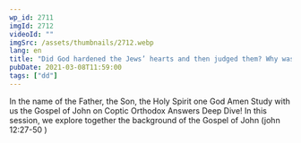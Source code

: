 ```yaml
---
wp_id: 2711
imgId: 2712
videoId: ""
imgSrc: /assets/thumbnails/2712.webp
lang: en
title: "Did God hardened the Jews’ hearts and then judged them? Why was Christ crucified rather than stoned?"
pubDate: 2021-03-08T11:59:00
tags: ["dd"]
---
```


<!-- page: 6 -->

<p>In the name of the Father, the Son, the Holy Spirit one God Amen Study with us the Gospel of John on Coptic Orthodox Answers Deep Dive! In this session, we explore together the background of the Gospel of John (john 12:27-50 )</p>
